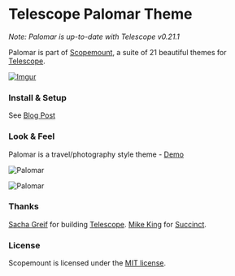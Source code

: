 # Telescope Palomar Theme

*Note: Palomar is up-to-date with Telescope v0.21.1*

Palomar is part of [Scopemount](http://scopemount.startrack.io), a suite of 21 beautiful themes for [Telescope](http://www.telescopeapp.org/).

[![Imgur](http://i.imgur.com/8yYLXiY.jpg)](http://scopemount.startrack.io)

### Install & Setup

See [Blog Post](http://blog.startrack.io/scopemount-theme-palomar/)

### Look & Feel

Palomar is a travel/photography style theme - [Demo](http://sm-palomar.meteor.com/)

![Palomar](http://i.imgur.com/2vvI6kX.png)

![Palomar](http://i.imgur.com/SMOZYSE.png)

### Thanks

[Sacha Greif](https://github.com/SachaG) for building [Telescope](https://github.com/TelescopeJS/Telescope).
[Mike King](https://github.com/micjamking) for [Succinct](http://mikeking.io/succinct/).

### License

Scopemount is licensed under the [MIT license](http://opensource.org/licenses/MIT).
